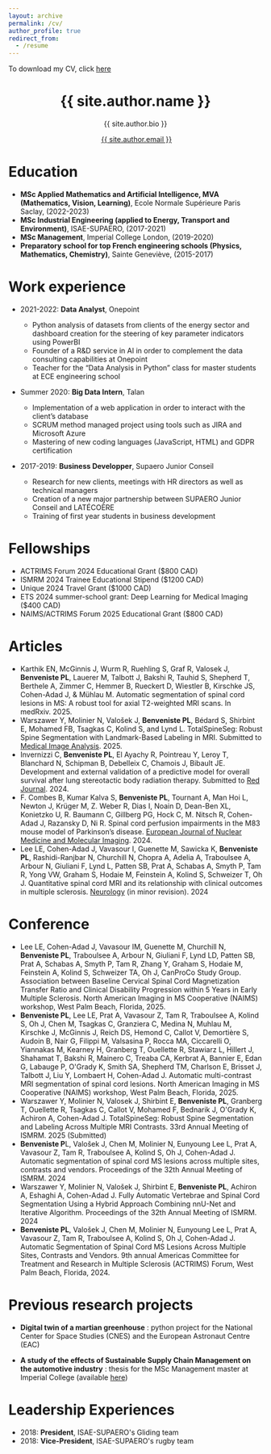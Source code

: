 ```yaml
---
layout: archive
permalink: /cv/
author_profile: true
redirect_from:
  - /resume
---
```

To download my CV, click [here](/files/BENVENISTE_Pierre-Louis_Resume.pdf)<br/>

<h1 align="center">{{ site.author.name }}</h1>
<p align="center">{{ site.author.bio }} <br /> </p>
<p align="center"><i class="fas fa-envelope" aria-hidden="true"></i>&nbsp;<a href="mailto:{{ site.author.email }}" target="_blank">{{ site.author.email }}</a></p>

Education
======
* **MSc Applied Mathematics and Artificial Intelligence, MVA (Mathematics, Vision, Learning)**, Ecole Normale Supérieure Paris Saclay, (2022-2023)
* **MSc Industrial Engineering (applied to Energy, Transport and Environment)**, ISAE-SUPAERO, (2017-2021)
* **MSc Management**, Imperial College London, (2019-2020)
* **Preparatory school for top French engineering schools (Physics, Mathematics, Chemistry)**, Sainte Geneviève, (2015-2017)

Work experience
======
* 2021-2022: **Data Analyst**, Onepoint
  * Python analysis of datasets from clients of the energy sector and dashboard creation for the steering of key parameter indicators using PowerBI
  * Founder of a R&D service in AI in order to complement the data consulting capabilities at Onepoint
  * Teacher for the “Data Analysis in Python” class for master students at ECE engineering school

* Summer 2020: **Big Data Intern**, Talan
  * Implementation of a web application in order to interact with the client’s database
  * SCRUM method managed project using tools such as JIRA and Microsoft Azure
  * Mastering of new coding languages (JavaScript, HTML) and GDPR certification

* 2017-2019: **Business Developper**, Supaero Junior Conseil
  * Research for new clients, meetings with HR directors as well as technical managers
  * Creation of a new major partnership between SUPAERO Junior Conseil and LATÉCOÈRE
  * Training of first year students in business development
 

Fellowships
======
* ACTRIMS Forum 2024 Educational Grant ($800 CAD)
* ISMRM 2024 Trainee Educational Stipend ($1200 CAD)
* Unique 2024 Travel Grant ($1000 CAD)
* ETS 2024 summer-school grant: Deep Learning for Medical Imaging ($400 CAD)
* NAIMS/ACTRIMS Forum 2025 Educational Grant ($800 CAD)

Articles
======
* Karthik EN, McGinnis J, Wurm R, Ruehling S, Graf R, Valosek J, **Benveniste PL**, Lauerer M, Talbott J, Bakshi R, Tauhid S, Shepherd T, Berthele A, Zimmer C, Hemmer B, Rueckert D, Wiestler B, Kirschke JS, Cohen-Adad J, & Mühlau M. Automatic segmentation of spinal cord lesions in MS: A robust tool for axial T2-weighted MRI scans. In medRxiv. 2025.
* Warszawer Y, Molinier N, Valošek J, **Benveniste PL**, Bédard S, Shirbint E, Mohamed FB, Tsagkas C, Kolind S, and Lynd L. TotalSpineSeg: Robust Spine Segmentation with Landmark-Based Labeling in MRI. Submitted to <ins>Medical Image Analysis</ins>. 2025.
* Invernizzi C, **Benveniste PL**, El Ayachy R, Pointreau Y, Leroy T, Blanchard N, Schipman B, Debelleix C, Chamois J, Bibault JE. Development and external validation of a predictive model for overall survival after lung stereotactic body radiation therapy. Submitted to <ins>Red Journal</ins>. 2024.
* F. Combes B, Kumar Kalva S, **Benveniste PL**, Tournant A, Man Hoi L, Newton J, Krüger M, Z. Weber R, Dias I, Noain D, Dean-Ben XL, Konietzko U, R. Baumann C, Gillberg PG, Hock C, M. Nitsch R, Cohen-Adad J, Razansky D, Ni R. Spinal cord perfusion impairments in the M83 mouse model of Parkinson’s disease. <ins>European Journal of Nuclear Medicine and Molecular Imaging</ins>. 2024.
* Lee LE, Cohen-Adad J, Vavasour I, Guenette M, Sawicka K, **Benveniste PL**, Rashidi-Ranjbar N, Churchill N, Chopra A, Adelia A, Traboulsee A, Arbour N, Giuliani F, Lynd L, Patten SB, Prat A, Schabas A, Smyth P, Tam R, Yong VW, Graham S, Hodaie M, Feinstein A, Kolind S, Schweizer T, Oh J. Quantitative spinal cord MRI and its relationship with clinical outcomes in multiple sclerosis. <ins>Neurology</ins> (in minor revision). 2024

Conference
======
* Lee LE, Cohen-Adad J, Vavasour IM, Guenette M, Churchill N, **Benveniste PL**, Traboulsee A, Arbour N, Giuliani F, Lynd LD, Patten SB, Prat A, Schabas A, Smyth P, Tam R, Zhang Y, Graham S, Hodaie M, Feinstein A, Kolind S, Schweizer TA, Oh J, CanProCo Study Group. Association between Baseline Cervical Spinal Cord Magnetization Transfer Ratio and Clinical Disability Progression within 5 Years in Early Multiple Sclerosis. <inv>North American Imaging in MS Cooperative (NAIMS)</inv> workshop, West Palm Beach, Florida, 2025.
* **Benveniste PL**, Lee LE, Prat A, Vavasour Z, Tam R, Traboulsee A, Kolind S, Oh J, Chen M, Tsagkas C, Granziera C, Medina N, Muhlau M, Kirschke J, McGinnis J, Reich DS, Hemond C, Callot V, Demortière S, Audoin B, Nair G, Filippi M, Valsasina P, Rocca MA, Ciccarelli O, Yiannakas M, Kearney H, Granberg T, Ouellette R, Stawiarz L, Hillert J, Shahamat T, Bakshi R, Mainero C, Treaba CA, Kerbrat A, Bannier E, Edan G, Labauge P, O'Grady K, Smith SA, Shepherd TM, Charlson E, Brisset J, Talbott J, Liu Y, Lombaert H, Cohen-Adad J. Automatic multi-contrast MRI segmentation of spinal cord lesions. <inv>North American Imaging in MS Cooperative (NAIMS)</inv> workshop, West Palm Beach, Florida, 2025.
* Warszawer Y, Molinier N, Valosek J, Shirbint E, **Benveniste PL**, Granberg T, Ouellette R, Tsagkas C, Callot V, Mohamed F, Bednarik J, O'Grady K, Achiron A, Cohen-Adad J. TotalSpineSeg: Robust Spine Segmentation and Labeling Across Multiple MRI Contrasts. <inv>33rd Annual Meeting of ISMRM</inv>. 2025 (Submitted)
* **Benveniste P**L, Valošek J, Chen M, Molinier N, Eunyoung Lee L, Prat A, Vavasour Z, Tam R, Traboulsee A, Kolind S, Oh J, Cohen-Adad J. Automatic segmentation of spinal cord MS lesions across multiple sites, contrasts and vendors. Proceedings of the <inv>32th Annual Meeting of ISMRM</inv>. 2024
* Warszawer Y, Molinier N, Valošek J, Shirbint E, **Benveniste PL**, Achiron A, Eshaghi A, Cohen-Adad J. Fully Automatic Vertebrae and Spinal Cord Segmentation Using a Hybrid Approach Combining nnU-Net and Iterative Algorithm. Proceedings of the <inv>32th Annual Meeting of ISMRM</inv>. 2024
* **Benveniste PL**, Valošek J, Chen M, Molinier N, Eunyoung Lee L, Prat A, Vavasour Z, Tam R, Traboulsee A, Kolind S, Oh J, Cohen-Adad J. Automatic Segmentation of Spinal Cord MS Lesions Across Multiple Sites, Contrasts and Vendors. <inv>9th annual Americas Committee for Treatment and Research in Multiple Sclerosis (ACTRIMS)</inv> Forum, West Palm Beach, Florida, 2024.


Previous research projects
======
* **Digital twin of a martian greenhouse** : python project for the National Center for Space Studies (CNES) and the European Astronaut Centre (EAC)

* **A study of the effects of Sustainable Supply Chain Management on the automotive industry** : thesis for the MSc Management master at Imperial College (available [here](files/01815923-2020-Management.pdf))

Leadership Experiences
======
* 2018: **President**, ISAE-SUPAERO's Gliding team
* 2018: **Vice-President**, ISAE-SUPAERO's rugby team 
